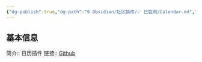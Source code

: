 ```yaml
---
{"dg-publish":true,"dg-path":"9 Obsidian/社区插件/✅ 已启用/Calendar.md","permalink":"/9 Obsidian/社区插件/✅ 已启用/Calendar/","created":"2025-07-31","updated":"2025-07-31"}
---
```



## 基本信息

简介:: 日历插件
链接:: [Github](https://github.com/liamcain/obsidian-calendar-plugin)